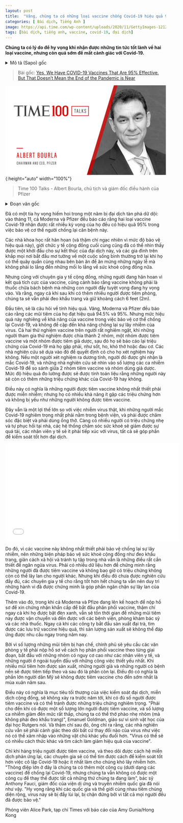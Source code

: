 ```yaml
---
layout: post
title:  "Vâng, chúng ta có những loại vaccine chống Covid-19 hiệu quả 95 phần trăm. Nhưng không có nghĩa là đại dịch đã gần kết thúc."
categories: [ Bài dịch, Tiếng Anh ]
image: https://api.time.com/wp-content/uploads/2020/11/GettyImages-1212409693.jpg
tags: [bài dịch, tiếng anh, vaccine, covid-19, đại dịch]
---
```


**Chúng ta có lý do để hy vọng khi nhận được những tin tức tốt lành về hai loại vaccine, nhưng còn quá sớm để mất cảnh giác với Covid-19.**

<details>
  <summary>Mô tả (Sapo) gốc</summary>
  <p>Good news about two vaccines are reason to be hopeful, but it’s too early to let our guard down on COVID-19</p>
</details>

> Bài gốc: [Yes, We Have COVID-19 Vaccines That Are 95% Effective. But That Doesn’t Mean the End of the Pandemic is Near](https://time.com/5913113/covid-19-vaccine/)

![Albert Bourla - Chairman and CEO, Pfizer](https://raw.githubusercontent.com/hungph/hungph.github.io/master/assets/images/vaccine-covid-19-time-100-talk.png){:height="auto" width="100%"}
> Time 100 Talks - Albert Bourla, chủ tịch và giám đốc điều hành của Pfizer

<details>
  <summary>Đoạn văn gốc</summary>
  <p>It’s a rare glimmer of hope in a brutal and battering pandemic year: in November, both Moderna and Pfizer reported that their much-anticipated COVID-19 vaccines are 95% effective in protecting people against getting sick with the disease.</p>
  <p>Scientists were encouraged (and even surprised by the magnitude of the protection), public health officials finally saw what could be the beginning of the end of the pandemic, and families everywhere began fantasizing about a return to normalcy where gathering around the table to celebrate the holidays are a given and not a matter of public health concern.</p>
  <p>But the same public health experts who are encouraged by the positive vaccine results are also warning that vaccines aren’t the panacea that many are desperately hoping they will be. And that, even after more people get the shots, we’ll still have to wear masks and stay a respectful six feet apart from each other.</p>
  <p>First, there’s the question of efficacy. Yes, Moderna and Pfizer reported that their shots are 94.5% and 95% effective, respectively. But that efficacy refers to the vaccines’ ability to protect against COVID-19 disease—and not necessarily against infection with the virus. Both of the rigorous trials to test the vaccines were designed to measure COVID-19 illness—trial volunteers were randomly given either the vaccine or a placebo, and then asked to report any symptoms of COVID-19 they experienced, such as fever, cough, shortness of breath or muscle aches. The study researchers then determined whether or not to test them. If people tested positive, they were logged as a confirmed COVID-19 case, and the researchers then looked at the group of COVID-19 cases and compared how many people had been vaccinated versus how many had gotten placebo. The effectiveness measured whether these people went on to develop more symptoms of COVID-19.</p>
  <p>That means that people who are vaccinated are not necessarily immune to getting infected; but they are more likely to experience fewer symptoms and not get as sick as those who aren’t vaccinated.</p>
  <p>That’s still a huge advantage over the virus, since severe COVID-19 sends people to the hospital where they may need intensive care and ventilators to breathe. The more people who can experience milder symptoms and recover at home, the less burden on the health care system and the less exposure that health care workers will have to the virus, which all contributes to better control of the pandemic.</p>
  <p>However, because the vaccines do not necessarily protect against infection, that means that public health measures such as wearing masks, social distancing and avoiding indoor gatherings are still critical to containing the virus. More data will provide clues about whether people who are vaccinated and never experience symptoms can still spread the disease to others. But that’s not known yet, so experts say it’s better to keep up the behaviors that have proven to stymie spread of COVID-19.</p>
  <p>In addition, while both Moderna and Pfizer plan to file shortly for authorization to start distributing their vaccines, even after they receive the green light, it will take a while for the shots to be shipped and actually arrive at hospitals, doctors’ offices and pharmacies. Both companies have already begun producing doses, banking on the fact that their vaccines would be effective, but that manufacturing still won’t churn out enough doses to meet demand this year.</p>
  <p>Because doses will be limited, the government has asked state health departments to submit proposals for how they will distribute vaccines in phases, starting with highest-risk groups like health care workers and other frontline workers with essential jobs such as first responders and law enforcement personnel. As more doses become available, the elderly and people with chronic health conditions would be vaccinated, and eventually, the rest of the population. It’s likely that the majority of the American public won’t be vaccinated until next spring at the earliest.</p>
  <p>That means that the ultimate goal in controlling the pandemic, herd immunity, likely won’t happen until well into next year, when enough people are vaccinated and can ward off serious illness. “Not until a substantial proportion of the population is vaccinated, and the caseload has dropped to very low levels, will we be able to breathe (without a mask) a sigh of relief,” says Emanuel Goldman, professor of microbiology at Rutgers University. And even then, he points out, researchers will have to remain vigilant about tracking any changes in the virus as it finds fewer and fewer welcoming hosts. “The virus might have other ideas and try to change in a way that makes the vaccine less effective.”</p>
  <p>Only by vaccinating millions of people, and monitoring how their immune systems react, will experts get a better handle on what it takes to extinguish COVID-19 or at least make it much more difficult for it to spread. “The big message is that we have an additional tool [in the form of vaccines] for fighting COVID-19, but we don’t have a tool to replace everything we do just yet,” says Dr. Anthony Fauci, director of the National Institute of Allergy and Infectious Diseases. “Hopefully as the country and world gets massively vaccinated, this virus will be essentially backed in, with no place to go because everybody is protected.”</p>
  <p>With reporting by Amy Gunia/Hong Kong</p>
</details>

Đã có một tia hy vọng hiếm hoi trong một năm bị đại dịch tàn phá dữ dội: vào tháng 11, cả Moderna và Pfizer đều báo cáo rằng hai loại vaccine Covid-19 nhận được rất nhiều kỳ vọng của họ đều có hiệu quả 95% trong việc bảo vệ cơ thể người chống lại căn bệnh này.

Các nhà khoa học rất hân hoan (và thậm chí ngạc nhiên vì mức độ bảo vệ hiệu quả này), giới chức y tế cộng đồng cuối cùng cũng đã có thể nhìn thấy được một khởi đầu cho sự kết thúc của đại dịch này, và các gia đình trên khắp mọi nơi bắt đầu mơ tưởng về một cuộc sống bình thường trở lại khi họ có thể quây quần cùng nhau bên bàn ăn để ăn mừng những ngày lễ mà không phải lo lắng đến những mối lo lắng về sức khoẻ cộng đồng nữa.

Nhưng cũng với chuyên gia y tế cộng đồng, những người đang hân hoan vì kết quả tích cực của vaccine, cũng cảnh báo rằng vaccine không phải là thuốc chữa bách bệnh mà những con người đầy tuyệt vọng đang hy vọng vào. Và rằng, ngay cả khi sau khi có thêm nhiều người được tiêm phòng, chúng ta sẽ vẫn phải đeo khẩu trang và giữ khoảng cách 6 feet (2m).

Đầu tiên, sẽ là câu hỏi về tính hiệu quả. Vâng, Moderna và Pfizer đều báo cáo rằng các mũi tiêm của họ đạt hiệu quả 94.5% và 95%. Nhưng mức hiệu quả này nghiêng về khả năng của vaccine trong việc bảo vệ cơ thể chống lại Covid-19, và không đề cập đến khả năng chống lại sự lây nhiễm của virus. Cả hai thử nghiệm vaccine trên người rất nghiêm ngặt, khi những người tham gia thử nghiệm được chia thành 2 nhóm, một nhóm được tiêm vaccine và một nhóm được tiêm giả dược, sau đó họ sẽ báo cáo lại triệu chứng của Covid-19 mà họ gặp phải, như sốt, ho, khó thở hoặc đau cơ. Các nhà nghiên cứu sẽ dựa vào đó để quyết định có cho họ xét nghiệm hay không. Nếu một người xét nghiệm ra dương tính, người đó được ghi nhận là mắc Covid-19, và những nhà nghiên cứu sẽ nhìn vào số lượng các ca nhiễm Covid-19 để so sánh giữa 2 nhóm tiêm vaccine và nhóm dùng giả dược. Mức độ hiệu quả đo lường được sẽ được tính toán liệu rằng những người này sẽ còn có thêm những triệu chứng khác của Covid-19 hay không.

Điều này có nghĩa là những người được tiêm vaccine không nhất thiết phải được miễn nhiễm; nhưng họ có nhiều khả năng ít gặp các triệu chứng hơn và không bị yếu như những người không được tiêm vaccine.

Đây vẫn là một lợi thế lớn so với việc nhiễm virus thật, khi những người mắc Covid-19 nghiêm trọng nhất phải nằm trong bệnh viện, và phải được chăm sóc đặc biệt và phải dùng ống thở. Càng có nhiều người có triệu chứng nhẹ và tự phục hồi tại nhà, các hệ thống chăm sóc sức khoẻ sẽ giảm được sự quá tải, các nhân viên y tế sẽ ít phải tiếp xúc với virus, tất cả sẽ góp phần để kiểm soát tốt hơn đại dịch.

<iframe src='//players.brightcove.net/293884104/gh5LeNtQaQ_default/index.html?videoId=6211101550001' allowfullscreen frameborder=0 WIDTH='544' HEIGHT='306' style="margin-left: auto;margin-right: auto;display: flex;"></iframe>

Do đó, vì các vaccine này không nhất thiết phải bảo vệ chống lại sự lây nhiễm, nên những biện pháp bảo vệ sức khoẻ cộng đồng như đeo khẩu trang, giãn cách xã hội và tránh tụ tập trong nhà vẫn là những điều rất cần thiết để ngăn ngừa virus. Phải có nhiều dữ liệu hơn để chứng minh rằng những người đã được tiêm vaccine và không bao giờ có triệu chứng không còn có thể lây lan cho người khác. Nhưng khi điều đó chưa được nghiên cứu đầy đủ, các chuyên gia y tế cho rằng tốt hơn hết chúng ta vẫn nên duy trì những hành vi đã được chứng minh là góp phần ngăn chặn sự lây lan của Covid-19.

Thêm vào đó, trong khi cả Moderna và Pfize đang lên kế hoạch để nộp hồ sơ để xin chứng nhận khẩn cấp để bắt đầu phân phối vaccine, thậm chí ngay cả khi họ được bật đèn xanh, vẫn sẽ tốn thời gian để những mũi tiêm này được vận chuyển và đến được với các bệnh viện, phòng khám bác sỹ và các nhà thuốc. Ngay cả khi các công ty bắt đầu sản xuất đại trà, tìm được các lưu trữ vaccine hiệu quả, thì sản lượng sản xuất sẽ không thể đáp ứng được nhu cầu ngay trong năm nay.

Bởi vì số lượng những mũi tiêm bị hạn chế, chính phủ sẽ yêu cầu các văn phòng y tế phải nộp hồ sơ về cách họ phân phối vaccine theo từng giai đoạn, bắt đầu với những nhóm có nguy cơ cao như các nhân viên y tế, và những người ở ngoài tuyến đầu với những công việc thiết yếu nhất. Khi nhiều mũi tiêm hơn được sản xuất, những người già và những người có bệnh nền sẽ được tiêm tiếp theo và sau đó là phần còn lại. Điều đó có nghĩa là phần lớn người dân Mỹ sẽ không được tiêm vaccine cho đến sớm nhất là mùa xuân năm sau.

Điều này có nghĩa là mục tiêu tối thượng của việc kiểm soát đại dịch, miễn dịch cộng đồng, sẽ không xảy ra trước năm tới, khi có đủ số người được tiêm vaccine và có thể tránh được những triệu chứng nghiêm trọng. "Phải cho đến khi có được một số lượng lớn người được tiêm vaccine, và số lượng ca nhiễm giảm đến mức rất thấp, chúng ta có thể thở phào nhẹ nhõm (mà không phải đeo khẩu trang)", Emanuel Goldman, giáo sư vi sinh vật học của đại học Rutgers nói. Và thậm chí sau đó, ông chỉ ra rằng, các nhà nghiên cứu vẫn sẽ phải cảnh giác theo dõi bất cứ thay đổi nào của virus như việc nó có thể xâm nhập vào những vật chủ khác yếu đuối hơn. "Virus có thể sẽ có nhiều cách thức khác và tìm cách làm giảm hiệu quả của vaccine".

Chỉ khi hàng triệu người được tiêm vaccine, và theo dõi được cách hệ miễn dịch phản ứng lại, các chuyên gia sẽ có thể tìm được cách để kiểm soát tốt hơn việc cô lập Covid-19 hoặc ít nhất làm cho chúng khó lây nhiễm hơn. "Thông điệp lớn ở đây là chúng ta có thêm một công cụ (dưới dạng các vaccine) để chống lại Covid-19, nhưng chúng ta vẫn không có được một công cụ để thay thế được tất cả những thứ chúng ta đang làm", bác sỹ Anthony Fauci, giám đốc của viện dị ứng và truyền nhiễm quốc gia đã nói như vậy. "Hy vọng rằng khi các quốc gia và thế giới cùng nhau tiêm chủng diện rộng, virus này sẽ bị đẩy lùi lại, bị chặn đứng bởi vì tất cả mọi người đều đã được bảo vệ."

Phóng viên Alice Park, tạp chí Times với báo cáo của Amy Gunia/Hong Kong